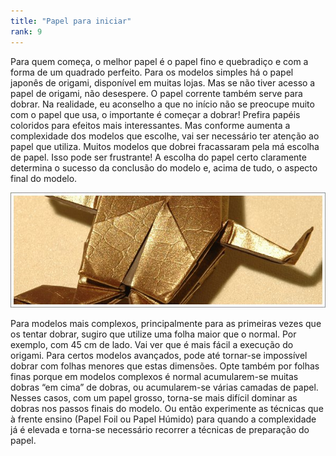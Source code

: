 ```yaml
---
title: "Papel para iniciar"
rank: 9
---
```


Para quem começa, o melhor papel é o papel fino e quebradiço e com a forma de um quadrado perfeito. Para os modelos simples há o papel japonês de origami, disponível em muitas lojas. Mas se não tiver acesso a papel de origami, não desespere. O papel corrente também serve para dobrar. Na realidade, eu aconselho a que no início não se preocupe muito com o papel que usa, o importante é começar a dobrar! Prefira papéis coloridos para efeitos mais interessantes. Mas conforme aumenta a complexidade dos modelos que escolhe, vai ser necessário ter atenção ao papel que utiliza. Muitos modelos que dobrei fracassaram pela má escolha de papel. Isso pode ser frustrante! A escolha do papel certo claramente determina o sucesso da conclusão do modelo e, acima de tudo, o aspecto final do modelo.

![sapo](./img/img_32.jpg)

Para modelos mais complexos, principalmente para as primeiras vezes que os tentar dobrar, sugiro que utilize uma folha maior que o normal. Por exemplo, com 45 cm de lado. Vai ver que é mais fácil a execução do origami. Para certos modelos avançados, pode até tornar-se impossível dobrar com folhas menores que estas dimensões. Opte também por folhas finas porque em modelos complexos é normal acumularem-se muitas dobras “em cima” de dobras, ou acumularem-se várias camadas de papel. Nesses casos, com um papel grosso, torna-se mais difícil dominar as dobras nos passos finais do modelo. Ou então experimente as técnicas que à frente ensino (Papel Foil ou Papel Húmido) para quando a complexidade já é elevada e torna-se necessário recorrer a técnicas de preparação do papel.
